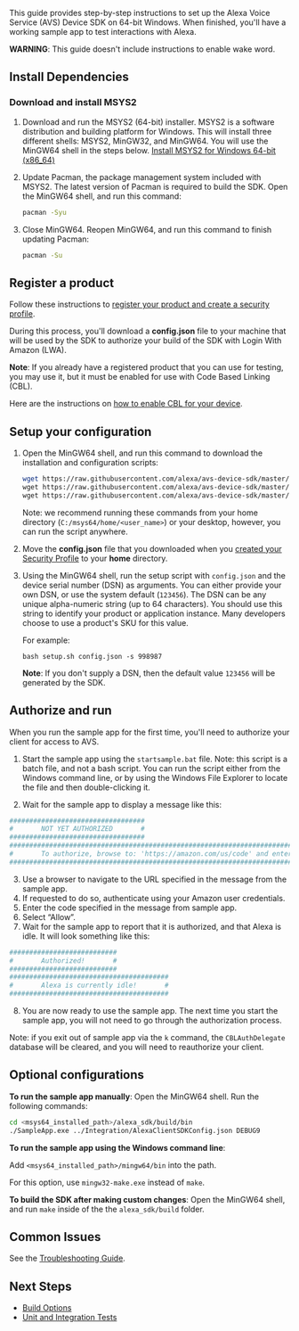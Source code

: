 This guide provides step-by-step instructions to set up the Alexa Voice Service (AVS) Device SDK on 64-bit Windows. When finished, you'll have a working sample app to test interactions with Alexa.

**WARNING**: This guide doesn't include instructions to enable wake word.

## Install Dependencies

### Download and install MSYS2

1. Download and run the MSYS2 (64-bit) installer. MSYS2 is a software distribution and building platform for Windows. This will install three different shells: MSYS2, MinGW32, and MinGW64. You will use the MinGW64 shell in the steps below.
[Install MSYS2 for Windows 64-bit (x86_64)](http://www.msys2.org/)

2. Update Pacman, the package management system included with MSYS2. The latest version of Pacman is required to build the SDK. Open the MinGW64 shell, and run this command:

    ```sh
    pacman -Syu
    ```

3. Close MinGW64. Reopen MinGW64, and run this command to finish updating Pacman:

    ```sh
    pacman -Su
    ```

## Register a product

Follow these instructions to [register your product and create a security profile](https://github.com/alexa/avs-device-sdk/wiki/Create-Security-Profile).

During this process, you'll download a **config.json** file to your machine that will be used by the SDK to authorize your build of the SDK with Login With Amazon (LWA).

**Note**: If you already have a registered product that you can use for testing, you may use it, but it must be enabled for use with Code Based Linking (CBL).

Here are the instructions on [how to enable CBL for your device](https://developer.amazon.com/docs/alexa-voice-service/code-based-linking-other-platforms.html#step1).

## Setup your configuration

1. Open the MinGW64 shell, and run this command to download the installation and configuration scripts:
    ```sh
    wget https://raw.githubusercontent.com/alexa/avs-device-sdk/master/tools/Install/setup.sh \
    wget https://raw.githubusercontent.com/alexa/avs-device-sdk/master/tools/Install/genConfig.sh \
    wget https://raw.githubusercontent.com/alexa/avs-device-sdk/master/tools/Install/mingw.sh
    ```
    Note: we recommend running these commands from your home directory (`C:/msys64/home/<user_name>`) or your desktop, however, you can run the script anywhere.

2. Move the **config.json** file that you downloaded when you [created your Security Profile](https://github.com/alexa/avs-device-sdk/wiki/Create-Security-Profile#create-a-security-profile) to your **home** directory.

3. Using the MinGW64 shell, run the setup script with `config.json` and the device serial number (DSN) as arguments. You can either provide your own DSN, or use the system default (`123456`). The DSN can be any unique alpha-numeric string (up to 64 characters). You should use this string to identify your product or application instance. Many developers choose to use a product's SKU for this value.

    For example:

    ```
    bash setup.sh config.json -s 998987
    ```

    **Note**: If you don't supply a DSN, then the default value `123456` will be generated by the SDK.

## Authorize and run

When you run the sample app for the first time, you'll need to authorize your client for access to AVS.

1. Start the sample app using the `startsample.bat` file. Note: this script is a batch file, and not a bash script. You can run the script either from the Windows command line, or by using the Windows File Explorer to locate the file and then double-clicking it.

2. Wait for the sample app to display a message like this:
```sh
##################################
#       NOT YET AUTHORIZED       #
##################################
################################################################################################
#       To authorize, browse to: 'https://amazon.com/us/code' and enter the code: {XXXX}       #
################################################################################################
```
3. Use a browser to navigate to the URL specified in the message from the sample app.
4. If requested to do so, authenticate using your Amazon user credentials.
5. Enter the code specified in the message from sample app.
6. Select “Allow”.
7. Wait for the sample app to report that it is authorized, and that Alexa is idle.  It will look something like this:
```sh
###########################
#       Authorized!       #
###########################
########################################
#       Alexa is currently idle!       #
########################################
```
8. You are now ready to use the sample app. The next time you start the sample app, you will not need to go through the authorization process.

Note: if you exit out of sample app via the `k` command, the `CBLAuthDelegate` database will be cleared, and you will need to reauthorize your client.

## Optional configurations
**To run the sample app manually**:
Open the MinGW64 shell.
Run the following commands:
```sh
cd <msys64_installed_path>/alexa_sdk/build/bin
./SampleApp.exe ../Integration/AlexaClientSDKConfig.json DEBUG9
```
**To run the sample app using the Windows command line**:

Add `<msys64_installed_path>/mingw64/bin` into the path.

For this option, use `mingw32-make.exe` instead of `make`.

**To build the SDK after making custom changes**:
Open the MinGW64 shell, and run `make` inside of the the `alexa_sdk/build` folder.

## Common Issues

See the [Troubleshooting Guide](https://github.com/alexa/avs-device-sdk/wiki/Troubleshooting-Guide).

## Next Steps

* [Build Options](https://github.com/alexa/avs-device-sdk/wiki/Build-Options)
* [Unit and Integration Tests](https://github.com/alexa/avs-device-sdk/wiki/Unit-and-Integration-Tests)  